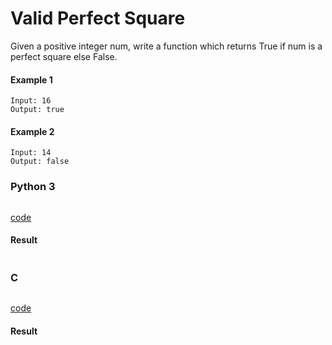 # Valid Perfect Square
Given a positive integer num, write a function which returns True if num is a perfect square else False.

#### Example 1
```
Input: 16
Output: true
```

#### Example 2
```
Input: 14
Output: false
```

### Python 3
```python

```
[code](Python%203/367.py)

#### Result
```

```

### C
```C

```
[code](C/367.c)

#### Result
```

```

